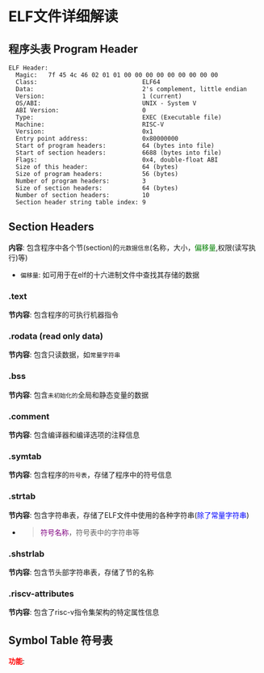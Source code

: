 # ELF文件详细解读
## 程序头表 Program Header 
```
ELF Header:
  Magic:   7f 45 4c 46 02 01 01 00 00 00 00 00 00 00 00 00 
  Class:                             ELF64
  Data:                              2's complement, little endian
  Version:                           1 (current)
  OS/ABI:                            UNIX - System V
  ABI Version:                       0
  Type:                              EXEC (Executable file)
  Machine:                           RISC-V
  Version:                           0x1
  Entry point address:               0x80000000
  Start of program headers:          64 (bytes into file)
  Start of section headers:          6688 (bytes into file)
  Flags:                             0x4, double-float ABI
  Size of this header:               64 (bytes)
  Size of program headers:           56 (bytes)
  Number of program headers:         3
  Size of section headers:           64 (bytes)
  Number of section headers:         10
  Section header string table index: 9
```

## Section Headers
**内容**: 包含程序中各个节(section)的`元数据信息`(名称，大小，<font color=green>偏移量</font>,权限(读写执行)等)  
   - `偏移量`: 如可用于在elf的十六进制文件中查找其存储的数据  
### .text
**节内容**: 包含程序的可执行机器指令  

### .rodata (read only data)
**节内容**: 包含只读数据，如`常量字符串`  

### .bss
**节内容**: 包含`未初始化的`全局和静态变量的数据  

### .comment
**节内容**: 包含编译器和编译选项的注释信息


### .symtab
**节内容**: 包含程序的`符号表`，存储了程序中的符号信息

### .strtab
**节内容**: 包含字符串表，存储了ELF文件中使用的各种字符串(<font color=blue>除了常量字符串</font>)
   - > <font color=purple>符号名称</font>，符号表中的字符串等  

### .shstrlab
**节内容**: 包含节头部字符串表，存储了节的名称  

### .riscv-attributes
**节内容**: 包含了risc-v指令集架构的特定属性信息  

## Symbol Table 符号表
**<font color=red>功能</font>**:  

